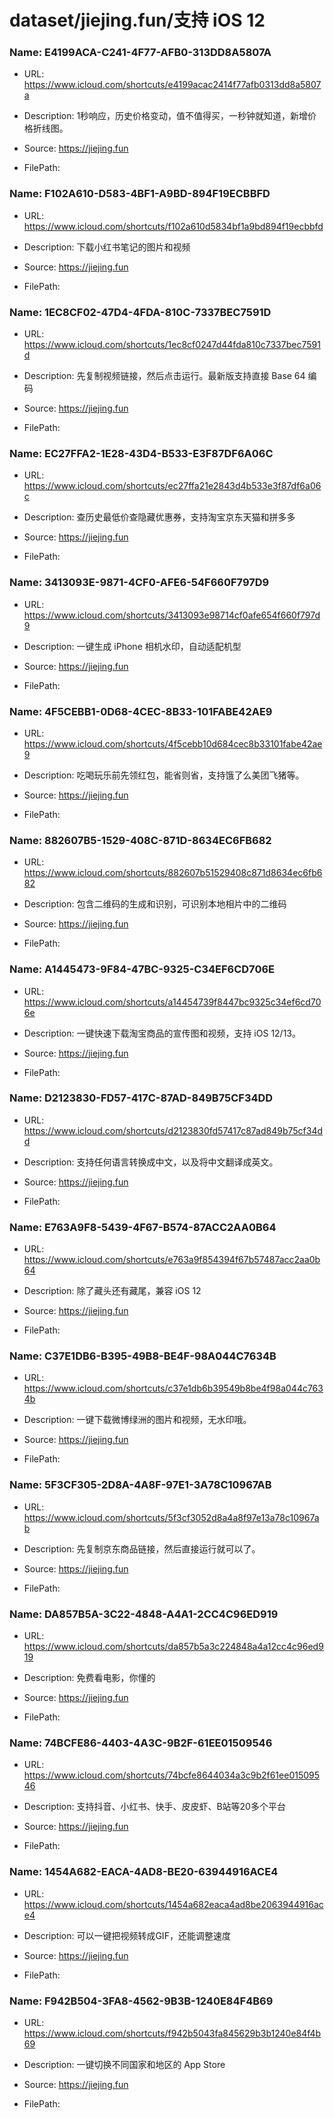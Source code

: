 # dataset/jiejing.fun/支持 iOS 12

### Name: E4199ACA-C241-4F77-AFB0-313DD8A5807A

- URL: https://www.icloud.com/shortcuts/e4199acac2414f77afb0313dd8a5807a

- Description: 1秒响应，历史价格变动，值不值得买，一秒钟就知道，新增价格折线图。

- Source: https://jiejing.fun

- FilePath: 

### Name: F102A610-D583-4BF1-A9BD-894F19ECBBFD

- URL: https://www.icloud.com/shortcuts/f102a610d5834bf1a9bd894f19ecbbfd

- Description: 下载小红书笔记的图片和视频

- Source: https://jiejing.fun

- FilePath: 

### Name: 1EC8CF02-47D4-4FDA-810C-7337BEC7591D

- URL: https://www.icloud.com/shortcuts/1ec8cf0247d44fda810c7337bec7591d

- Description: 先复制视频链接，然后点击运行。最新版支持直接 Base 64 编码

- Source: https://jiejing.fun

- FilePath: 

### Name: EC27FFA2-1E28-43D4-B533-E3F87DF6A06C

- URL: https://www.icloud.com/shortcuts/ec27ffa21e2843d4b533e3f87df6a06c

- Description: 查历史最低价查隐藏优惠券，支持淘宝京东天猫和拼多多

- Source: https://jiejing.fun

- FilePath: 

### Name: 3413093E-9871-4CF0-AFE6-54F660F797D9

- URL: https://www.icloud.com/shortcuts/3413093e98714cf0afe654f660f797d9

- Description: 一键生成 iPhone 相机水印，自动适配机型

- Source: https://jiejing.fun

- FilePath: 

### Name: 4F5CEBB1-0D68-4CEC-8B33-101FABE42AE9

- URL: https://www.icloud.com/shortcuts/4f5cebb10d684cec8b33101fabe42ae9

- Description: 吃喝玩乐前先领红包，能省则省，支持饿了么美团飞猪等。

- Source: https://jiejing.fun

- FilePath: 

### Name: 882607B5-1529-408C-871D-8634EC6FB682

- URL: https://www.icloud.com/shortcuts/882607b51529408c871d8634ec6fb682

- Description: 包含二维码的生成和识别，可识别本地相片中的二维码

- Source: https://jiejing.fun

- FilePath: 

### Name: A1445473-9F84-47BC-9325-C34EF6CD706E

- URL: https://www.icloud.com/shortcuts/a14454739f8447bc9325c34ef6cd706e

- Description: 一键快速下载淘宝商品的宣传图和视频，支持 iOS 12/13。

- Source: https://jiejing.fun

- FilePath: 

### Name: D2123830-FD57-417C-87AD-849B75CF34DD

- URL: https://www.icloud.com/shortcuts/d2123830fd57417c87ad849b75cf34dd

- Description: 支持任何语言转换成中文，以及将中文翻译成英文。

- Source: https://jiejing.fun

- FilePath: 

### Name: E763A9F8-5439-4F67-B574-87ACC2AA0B64

- URL: https://www.icloud.com/shortcuts/e763a9f854394f67b57487acc2aa0b64

- Description: 除了藏头还有藏尾，兼容 iOS 12

- Source: https://jiejing.fun

- FilePath: 

### Name: C37E1DB6-B395-49B8-BE4F-98A044C7634B

- URL: https://www.icloud.com/shortcuts/c37e1db6b39549b8be4f98a044c7634b

- Description: 一键下载微博绿洲的图片和视频，无水印哦。

- Source: https://jiejing.fun

- FilePath: 

### Name: 5F3CF305-2D8A-4A8F-97E1-3A78C10967AB

- URL: https://www.icloud.com/shortcuts/5f3cf3052d8a4a8f97e13a78c10967ab

- Description: 先复制京东商品链接，然后直接运行就可以了。

- Source: https://jiejing.fun

- FilePath: 

### Name: DA857B5A-3C22-4848-A4A1-2CC4C96ED919

- URL: https://www.icloud.com/shortcuts/da857b5a3c224848a4a12cc4c96ed919

- Description: 免费看电影，你懂的

- Source: https://jiejing.fun

- FilePath: 

### Name: 74BCFE86-4403-4A3C-9B2F-61EE01509546

- URL: https://www.icloud.com/shortcuts/74bcfe8644034a3c9b2f61ee01509546

- Description: 支持抖音、小红书、快手、皮皮虾、B站等20多个平台

- Source: https://jiejing.fun

- FilePath: 

### Name: 1454A682-EACA-4AD8-BE20-63944916ACE4

- URL: https://www.icloud.com/shortcuts/1454a682eaca4ad8be2063944916ace4

- Description: 可以一键把视频转成GIF，还能调整速度

- Source: https://jiejing.fun

- FilePath: 

### Name: F942B504-3FA8-4562-9B3B-1240E84F4B69

- URL: https://www.icloud.com/shortcuts/f942b5043fa845629b3b1240e84f4b69

- Description: 一键切换不同国家和地区的 App Store

- Source: https://jiejing.fun

- FilePath: 

